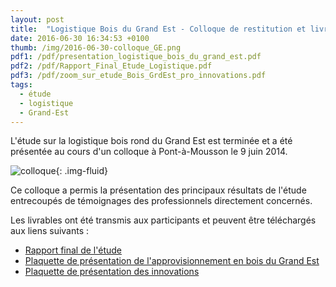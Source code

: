 ```yaml
---
layout: post
title:  "Logistique Bois du Grand Est - Colloque de restitution et livrables"
date: 2016-06-30 16:34:53 +0100
thumb: /img/2016-06-30-colloque_GE.png
pdf1: /pdf/presentation_logistique_bois_du_grand_est.pdf
pdf2: /pdf/Rapport_Final_Etude_Logistique.pdf
pdf3: /pdf/zoom_sur_etude_Bois_GrdEst_pro_innovations.pdf
tags:
  - étude
  - logistique
  - Grand-Est
---
```

L'étude sur la logistique bois rond du Grand Est est terminée et a été présentée au cours d'un colloque à Pont-à-Mousson le 9 juin 2014.

![colloque]({{page.thumb}}){: .img-fluid}

Ce colloque a permis la présentation des principaux résultats de l'étude entrecoupés de témoignages des professionnels directement concernés.

Les livrables ont été transmis aux participants et peuvent être téléchargés aux liens suivants :   

- [Rapport final de l'étude]({{page.pdf2}})
- [Plaquette de présentation de l'approvisionnement en bois du Grand Est]({{page.pdf1}})
- [Plaquette de présentation des innovations]({{page.pdf3}})